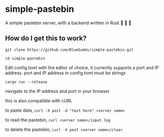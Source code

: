 # simple-pastebin
A simple pastebin server, with a backend written in Rust  🚀 🚀 🚀

## How do I get this to work?

``git clone https://github.com/BlueGummi/simple-pastebin.git``

``cd simple-pastebin``

Edit config.toml with the editor of choice, it currently supports a port and IP address.
port and IP address in config.toml must be strings

``cargo run --release``

navigate to the IP address and port in your browser

this is also compatible with cURL

to paste data,
``curl -X post -d "text here" <server name>``

to read the pastebin,
``curl <server name>/input.log``

to delete the pastebin,
``curl -X post <server name>/clear``
